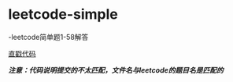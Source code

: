 # leetcode-simple

-leetcode简单题1-58解答

[直戳代码](https://github.com/dddkyi/leetcode-simple/tree/master/src/main/leetcode/leetcode)  

***注意：代码说明提交的不太匹配，文件名与leetcode的题目名是匹配的***
